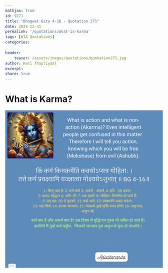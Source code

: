 ```yaml
---
mathjax: true
id: 9271
title: "Bhagwat Gita 4-16 - Quotation 271"
date: 2024-12-31
permalink: '/quotations/what-is-karma'
tags: [WIA Quotations] 
categories: 

header:
    teaser: /assets/images/quotations/quotation271.jpg
author: Hari Thapliyaal 
excerpt:
share: true 
---
```


# What is Karma?

![Bhagwat Gita 4-16](/assets/images/quotations/quotation271.jpg)
